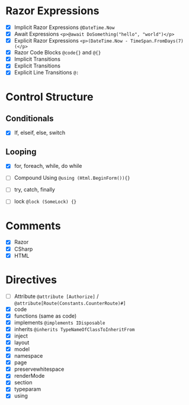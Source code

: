 # Razor Expressions

- [x] Implicit Razor Expressions `@DateTime.Now`
- [x] Await Expressions `<p>@await DoSomething("hello", "world")</p>`
- [x] Explicit Razor Expressions `<p>(DateTime.Now - TimeSpan.FromDays(7)(</p>`
- [x] Razor Code Blocks `@code{}` and `@{}`
- [x] Implicit Transitions
- [x] Explicit Transitions
- [x] Explicit Line Transitions `@:`

# Control Structure

## Conditionals

- [x] If, elseif, else, switch

## Looping

- [x] for, foreach, while, do while

- [ ] Compound Using `@using (Html.BeginForm()){}`
- [ ] try, catch, finally
- [ ] lock `@lock (SomeLock) {}`

# Comments

- [x] Razor
- [x] CSharp
- [x] HTML

# Directives

- [ ] Attribute `@attribute [Authorize]` / `@attribute[Route(Constants.CounterRoute)#]`
- [x] code
- [x] functions (same as code)
- [x] implements `@implements IDisposable`
- [x] inherits `@inherits TypeNameOfClassToInheritFrom`
- [x] inject
- [x] layout
- [x] model
- [x] namespace
- [x] page
- [x] preservewhitespace
- [x] renderMode
- [x] section
- [x] typeparam
- [x] using
